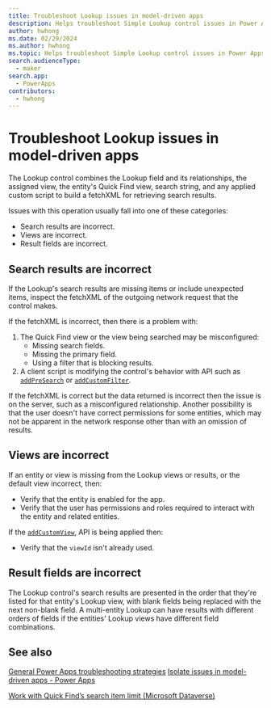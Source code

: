 ```yaml
---
title: Troubleshoot Lookup issues in model-driven apps
description: Helps troubleshoot Simple Lookup control issues in Power Apps model-driven apps.
author: hwhong
ms.date: 02/29/2024
ms.author: hwhong
ms.topic: Helps troubleshoot Simple Lookup control issues in Power Apps model-driven apps.
search.audienceType: 
  - maker
search.app: 
  - PowerApps
contributors:
  - hwhong
---
```


# Troubleshoot Lookup issues in model-driven apps

The Lookup control combines the Lookup field and its relationships, the assigned view, the entity's Quick Find view, search string, and any applied custom script to build a fetchXML for retrieving search results.

Issues with this operation usually fall into one of these categories:

- Search results are incorrect.
- Views are incorrect.
- Result fields are incorrect.

## Search results are incorrect

If the Lookup's search results are missing items or include unexpected items, inspect the fetchXML of the outgoing network request that the control makes.

If the fetchXML is incorrect, then there is a problem with:

  1. The Quick Find view or the view being searched may be misconfigured:
      - Missing search fields.
      - Missing the primary field.
      - Using a filter that is blocking results.
  2. A client script is modifying the control's behavior with API such as [`addPreSearch`](/power-apps/developer/model-driven-apps/clientapi/reference/controls/addpresearch) or [`addCustomFilter`](/power-apps/developer/model-driven-apps/clientapi/reference/controls/addcustomfilter).

If the fetchXML is correct but the data returned is incorrect then the issue is on the server, such as a misconfigured relationship. Another possibility is that the user doesn't have correct permissions for some entities, which may not be apparent in the network response other than with an omission of results.

## Views are incorrect

If an entity or view is missing from the Lookup views or results, or the default view incorrect, then:

- Verify that the entity is enabled for the app.
- Verify that the user has permissions and roles required to interact with the entity and related entities.

If the [`addCustomView`](/power-apps/developer/model-driven-apps/clientapi/reference/controls/addcustomview), API is being applied then:

- Verify that the `viewId` isn't already used.

## Result fields are incorrect

The Lookup control's search results are presented in the order that they're listed for that entity's Lookup view, with blank fields being replaced with the next non-blank field. A multi-entity Lookup can have results with different orders of fields if the entities' Lookup views have different field combinations.

## See also

[General Power Apps troubleshooting strategies](isolate-common-issues.md)
[Isolate issues in model-driven apps - Power Apps](isolate-model-app-issues.md)
<!-- TODO fix link [Records aren't filtered in lookup for particular entity](/power-platform/power-apps/create-and-use-apps/lookup-does-not-filter-entity-records) -->
[Work with Quick Find’s search item limit (Microsoft Dataverse)](/power-apps/developer/data-platform/quick-find-limit)
